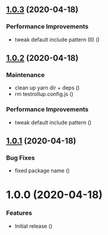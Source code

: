 ## [1.0.3](https://github.com/Alorel/rollup-scss-plugin/compare/1.0.2...1.0.3) (2020-04-18)


### Performance Improvements

* tweak default include pattern (II) ([](https://github.com/Alorel/rollup-scss-plugin/commit/70b8b9b9cf99dadb56d6a52dd9ec64a5bc3e4399))

## [1.0.2](https://github.com/Alorel/rollup-scss-plugin/compare/1.0.1...1.0.2) (2020-04-18)


### Maintenance

* clean up yarn dir + deps ([](https://github.com/Alorel/rollup-scss-plugin/commit/617ba6c608df789f0d0754e2f1e9892f2c130508))
* rm testrollup.config.js ([](https://github.com/Alorel/rollup-scss-plugin/commit/2b4e2c268d9c847a24c455179c4223c704aaa2ff))


### Performance Improvements

* tweak default include pattern ([](https://github.com/Alorel/rollup-scss-plugin/commit/2097ec82d15cb0f3043ccaff69182681340caefe))

## [1.0.1](https://github.com/Alorel/rollup-scss-plugin/compare/1.0.0...1.0.1) (2020-04-18)


### Bug Fixes

* fixed package name ([](https://github.com/Alorel/rollup-scss-plugin/commit/1e4ce528d5f5b2930ed57949e9a27b3a8e7a24a5))

# 1.0.0 (2020-04-18)


### Features

* Initial release ([](https://github.com/Alorel/rollup-scss-plugin/commit/655150a093e0e4968df0b21029fd41e589e9d833))
